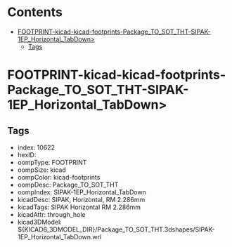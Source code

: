 



Contents
========

* [FOOTPRINT-kicad-kicad-footprints-Package_TO_SOT_THT-SIPAK-1EP_Horizontal_TabDown>](#footprint-kicad-kicad-footprints-package_to_sot_tht-sipak-1ep_horizontal_tabdown)
	* [Tags](#tags)

# FOOTPRINT-kicad-kicad-footprints-Package_TO_SOT_THT-SIPAK-1EP_Horizontal_TabDown>

## Tags

- index: 10622
- hexID: 
- oompType: FOOTPRINT
- oompSize: kicad
- oompColor: kicad-footprints
- oompDesc: Package_TO_SOT_THT
- oompIndex: SIPAK-1EP_Horizontal_TabDown
- kicadDesc: SIPAK, Horizontal, RM 2.286mm
- kicadTags: SIPAK Horizontal RM 2.286mm
- kicadAttr: through_hole
- kicad3DModel: ${KICAD6_3DMODEL_DIR}/Package_TO_SOT_THT.3dshapes/SIPAK-1EP_Horizontal_TabDown.wrl
